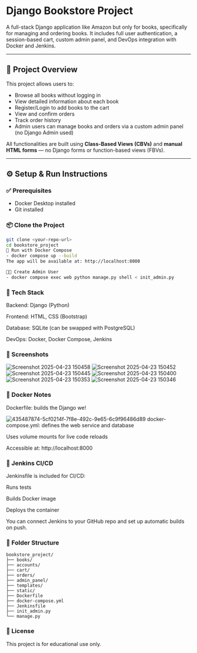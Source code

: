 #  Django Bookstore Project

A full-stack Django application like Amazon but only for books, specifically for managing and ordering books. It includes full user authentication, a session-based cart, custom admin panel, and DevOps integration with Docker and Jenkins.

---

## 🚀 Project Overview

This project allows users to:

- Browse all books without logging in
- View detailed information about each book
- Register/Login to add books to the cart
- View and confirm orders
- Track order history
- Admin users can manage books and orders via a custom admin panel (no Django Admin used)

All functionalities are built using **Class-Based Views (CBVs)** and **manual HTML forms** — no Django forms or function-based views (FBVs).

---

## ⚙️ Setup & Run Instructions

### ✅ Prerequisites
- Docker Desktop installed
- Git installed

### 📦 Clone the Project

```bash
git clone <your-repo-url>
cd bookstore_project
🐳 Run with Docker Compose
- docker compose up --build
The app will be available at: http://localhost:8000

🧑‍💻 Create Admin User
- docker compose exec web python manage.py shell < init_admin.py
``` 
### 🧰 Tech Stack
Backend: Django (Python)

Frontend: HTML, CSS (Bootstrap)

Database: SQLite (can be swapped with PostgreSQL)

DevOps: Docker, Docker Compose, Jenkins

### 📸 Screenshots
![Screenshot 2025-04-23 150458](https://github.com/user-attachments/assets/e45ea261-c425-4342-8922-b11105377fb8)
![Screenshot 2025-04-23 150452](https://github.com/user-attachments/assets/f82c02d7-03e9-4c9f-beef-0efe1d17cc4a)
![Screenshot 2025-04-23 150445](https://github.com/user-attachments/assets/79bb0089-bef7-4cdf-9fa2-485a213c56ae)
![Screenshot 2025-04-23 150400](https://github.com/user-attachments/assets/8fa23a06-ce66-4440-bce5-49c83ddd0d39)
![Screenshot 2025-04-23 150353](https://github.com/user-attachments/assets/d1511aad-aa7c-4d92-b535-72d2216c29b3)
![Screenshot 2025-04-23 150346](https://github.com/user-attachments/assets/d985d4bc-8f57-431e-bab6-26e7b9637df4)


### 🐳 Docker Notes
Dockerfile: builds the Django we!

![435487874-5cf0214f-7f8e-492c-9e65-6c9f96486d89](https://github.com/user-attachments/assets/d9ceb837-abc2-4857-950c-9dc8a66cfd12)
docker-compose.yml: defines the web service and database

Uses volume mounts for live code reloads


Accessible at: http://localhost:8000

### 🔁 Jenkins CI/CD
Jenkinsfile is included for CI/CD:

Runs tests

Builds Docker image

Deploys the container

You can connect Jenkins to your GitHub repo and set up automatic builds on push.

### 📂 Folder Structure
```
bookstore_project/
├── books/
├── accounts/
├── cart/
├── orders/
├── admin_panel/
├── templates/
├── static/
├── Dockerfile
├── docker-compose.yml
├── Jenkinsfile
├── init_admin.py
└── manage.py
```
### 📜 License
This project is for educational use only.
